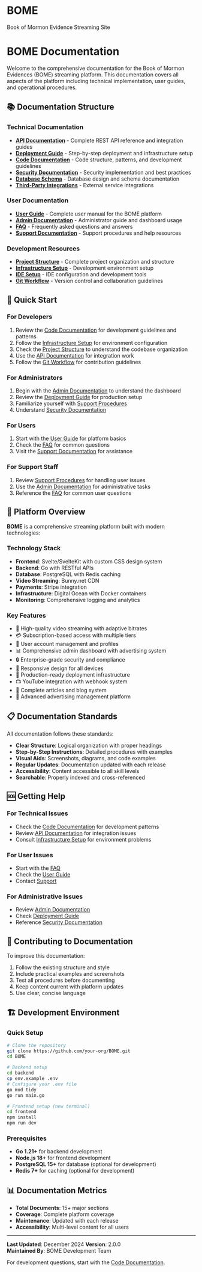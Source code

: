 # BOME
Book of Mormon Evidence Streaming Site


# BOME Documentation

Welcome to the comprehensive documentation for the Book of Mormon Evidences (BOME) streaming platform. This documentation covers all aspects of the platform including technical implementation, user guides, and operational procedures.

## 📚 Documentation Structure

### Technical Documentation
- **[API Documentation](./docs/api/README.md)** - Complete REST API reference and integration guides
- **[Deployment Guide](./docs/deployment/README.md)** - Step-by-step deployment and infrastructure setup
- **[Code Documentation](./docs/code/README.md)** - Code structure, patterns, and development guidelines
- **[Security Documentation](./docs/security/README.md)** - Security implementation and best practices
- **[Database Schema](./docs/database/README.md)** - Database design and schema documentation
- **[Third-Party Integrations](./docs/third-party-integrations.md)** - External service integrations

### User Documentation
- **[User Guide](./docs/user/README.md)** - Complete user manual for the BOME platform
- **[Admin Documentation](./docs/admin/README.md)** - Administrator guide and dashboard usage
- **[FAQ](./docs/faq/README.md)** - Frequently asked questions and answers
- **[Support Documentation](./docs/support/README.md)** - Support procedures and help resources

### Development Resources
- **[Project Structure](./PROJECT_STRUCTURE.md)** - Complete project organization and structure
- **[Infrastructure Setup](./docs/INFRASTRUCTURE_SETUP.md)** - Development environment setup
- **[IDE Setup](./docs/IDE_SETUP.md)** - IDE configuration and development tools
- **[Git Workflow](./GIT_WORKFLOW.md)** - Version control and collaboration guidelines

## 🚀 Quick Start

### For Developers
1. Review the [Code Documentation](./docs/code/README.md) for development guidelines and patterns
2. Follow the [Infrastructure Setup](./docs/INFRASTRUCTURE_SETUP.md) for environment configuration
3. Check the [Project Structure](./PROJECT_STRUCTURE.md) to understand the codebase organization
4. Use the [API Documentation](./docs/api/README.md) for integration work
5. Follow the [Git Workflow](./GIT_WORKFLOW.md) for contribution guidelines

### For Administrators
1. Begin with the [Admin Documentation](./docs/admin/README.md) to understand the dashboard
2. Review the [Deployment Guide](./docs/deployment/README.md) for production setup
3. Familiarize yourself with [Support Procedures](./docs/support/README.md)
4. Understand [Security Documentation](./docs/security/README.md)

### For Users
1. Start with the [User Guide](./docs/user/README.md) for platform basics
2. Check the [FAQ](./docs/faq/README.md) for common questions
3. Visit the [Support Documentation](./docs/support/README.md) for assistance

### For Support Staff
1. Review [Support Procedures](./docs/support/README.md) for handling user issues
2. Use the [Admin Documentation](./docs/admin/README.md) for administrative tasks
3. Reference the [FAQ](./docs/faq/README.md) for common user questions

## 🔧 Platform Overview

**BOME** is a comprehensive streaming platform built with modern technologies:

### Technology Stack
- **Frontend**: Svelte/SvelteKit with custom CSS design system
- **Backend**: Go with RESTful APIs
- **Database**: PostgreSQL with Redis caching
- **Video Streaming**: Bunny.net CDN
- **Payments**: Stripe integration
- **Infrastructure**: Digital Ocean with Docker containers
- **Monitoring**: Comprehensive logging and analytics

### Key Features
- 🎥 High-quality video streaming with adaptive bitrates
- 💳 Subscription-based access with multiple tiers
- 👥 User account management and profiles
- 📊 Comprehensive admin dashboard with advertising system
- 🔒 Enterprise-grade security and compliance
- 📱 Responsive design for all devices
- 🚀 Production-ready deployment infrastructure
- 📺 YouTube integration with webhook system
- 📰 Complete articles and blog system
- 🎯 Advanced advertising management platform

## 📋 Documentation Standards

All documentation follows these standards:
- **Clear Structure**: Logical organization with proper headings
- **Step-by-Step Instructions**: Detailed procedures with examples
- **Visual Aids**: Screenshots, diagrams, and code examples
- **Regular Updates**: Documentation updated with each release
- **Accessibility**: Content accessible to all skill levels
- **Searchable**: Properly indexed and cross-referenced

## 🆘 Getting Help

### For Technical Issues
- Check the [Code Documentation](./docs/code/README.md) for development patterns
- Review [API Documentation](./docs/api/README.md) for integration issues
- Consult [Infrastructure Setup](./docs/INFRASTRUCTURE_SETUP.md) for environment problems

### For User Issues
- Start with the [FAQ](./docs/faq/README.md)
- Check the [User Guide](./docs/user/README.md)
- Contact [Support](./docs/support/README.md)

### For Administrative Issues
- Review [Admin Documentation](./docs/admin/README.md)
- Check [Deployment Guide](./docs/deployment/README.md)
- Reference [Security Documentation](./docs/security/README.md)

## 📝 Contributing to Documentation

To improve this documentation:
1. Follow the existing structure and style
2. Include practical examples and screenshots
3. Test all procedures before documenting
4. Keep content current with platform updates
5. Use clear, concise language

## 🏗️ Development Environment

### Quick Setup
```bash
# Clone the repository
git clone https://github.com/your-org/BOME.git
cd BOME

# Backend setup
cd backend
cp env.example .env
# Configure your .env file
go mod tidy
go run main.go

# Frontend setup (new terminal)
cd frontend
npm install
npm run dev
```

### Prerequisites
- **Go 1.21+** for backend development
- **Node.js 18+** for frontend development
- **PostgreSQL 15+** for database (optional for development)
- **Redis 7+** for caching (optional for development)

## 📊 Documentation Metrics

- **Total Documents**: 15+ major sections
- **Coverage**: Complete platform coverage
- **Maintenance**: Updated with each release
- **Accessibility**: Multi-level content for all users

---

**Last Updated**: December 2024 
**Version**: 2.0.0  
**Maintained By**: BOME Development Team

For development questions, start with the [Code Documentation](./docs/code/README.md). 